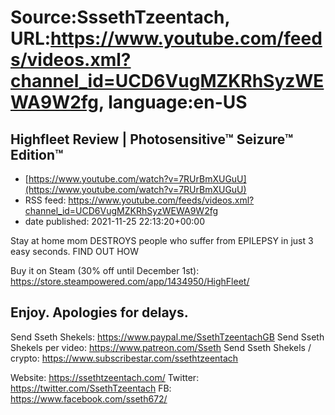 # Source:SssethTzeentach, URL:https://www.youtube.com/feeds/videos.xml?channel_id=UCD6VugMZKRhSyzWEWA9W2fg, language:en-US

## Highfleet Review | Photosensitive™ Seizure™ Edition™
 - [https://www.youtube.com/watch?v=7RUrBmXUGuU](https://www.youtube.com/watch?v=7RUrBmXUGuU)
 - RSS feed: https://www.youtube.com/feeds/videos.xml?channel_id=UCD6VugMZKRhSyzWEWA9W2fg
 - date published: 2021-11-25 22:13:20+00:00

Stay at home mom DESTROYS 
people who suffer from EPILEPSY
in just 3 easy seconds.
FIND OUT HOW

Buy it on Steam (30% off until December 1st):
https://store.steampowered.com/app/1434950/HighFleet/

Enjoy. Apologies for delays.
-----------------------
Send Sseth Shekels: https://www.paypal.me/SsethTzeentachGB
Send Sseth Shekels per video:  https://www.patreon.com/Sseth
Send Sseth Shekels / crypto: https://www.subscribestar.com/ssethtzeentach

Website: https://ssethtzeentach.com/
Twitter: https://twitter.com/SsethTzeentach
FB: https://www.facebook.com/sseth672/

